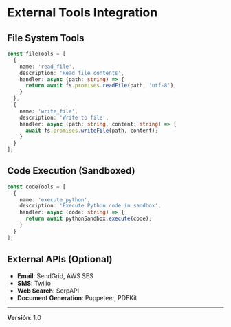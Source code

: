 # External Tools Integration

## File System Tools

```typescript
const fileTools = [
  {
    name: 'read_file',
    description: 'Read file contents',
    handler: async (path: string) => {
      return await fs.promises.readFile(path, 'utf-8');
    }
  },
  {
    name: 'write_file',
    description: 'Write to file',
    handler: async (path: string, content: string) => {
      await fs.promises.writeFile(path, content);
    }
  }
];
```

## Code Execution (Sandboxed)

```typescript
const codeTools = [
  {
    name: 'execute_python',
    description: 'Execute Python code in sandbox',
    handler: async (code: string) => {
      return await pythonSandbox.execute(code);
    }
  }
];
```

## External APIs (Optional)

- **Email**: SendGrid, AWS SES
- **SMS**: Twilio
- **Web Search**: SerpAPI
- **Document Generation**: Puppeteer, PDFKit

---

**Versión**: 1.0
